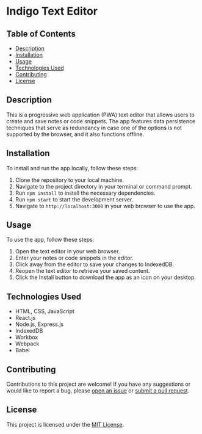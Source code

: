 # Indigo Text Editor

## Table of Contents

- [Description](#description)
- [Installation](#installation)
- [Usage](#usage)
- [Technologies Used](#technologies-used)
- [Contributing](#contributing)
- [License](#license)

## Description

This is a progressive web application (PWA) text editor that allows users to create and save notes or code snippets. The app features data persistence techniques that serve as redundancy in case one of the options is not supported by the browser, and it also functions offline.

## Installation

To install and run the app locally, follow these steps:

1. Clone the repository to your local machine.
2. Navigate to the project directory in your terminal or command prompt.
3. Run `npm install` to install the necessary dependencies.
4. Run `npm start` to start the development server.
5. Navigate to `http://localhost:3000` in your web browser to use the app.

## Usage

To use the app, follow these steps:

1. Open the text editor in your web browser.
2. Enter your notes or code snippets in the editor.
3. Click away from the editor to save your changes to IndexedDB.
4. Reopen the text editor to retrieve your saved content.
5. Click the Install button to download the app as an icon on your desktop.

## Technologies Used

- HTML, CSS, JavaScript
- React.js
- Node.js, Express.js
- IndexedDB
- Workbox
- Webpack
- Babel

## Contributing

Contributions to this project are welcome! If you have any suggestions or would like to report a bug, please [open an issue](https://github.com/yourusername/text-editor-pwa/issues) or [submit a pull request](https://github.com/yourusername/text-editor-pwa/pulls).

## License

This project is licensed under the [MIT License](https://opensource.org/licenses/MIT).
